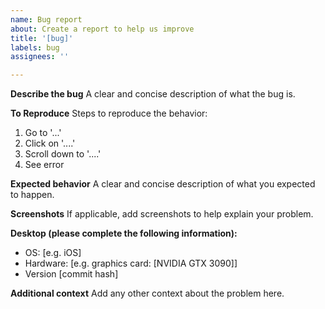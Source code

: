 ```yaml
---
name: Bug report
about: Create a report to help us improve
title: '[bug]'
labels: bug
assignees: ''

---
```


**Describe the bug**
A clear and concise description of what the bug is.

**To Reproduce**
Steps to reproduce the behavior:
1. Go to '...'
2. Click on '....'
3. Scroll down to '....'
4. See error

**Expected behavior**
A clear and concise description of what you expected to happen.

**Screenshots**
If applicable, add screenshots to help explain your problem.

**Desktop (please complete the following information):**
 - OS: [e.g. iOS]
 - Hardware: [e.g. graphics card: [NVIDIA GTX 3090]]
 - Version [commit hash]

**Additional context**
Add any other context about the problem here.
